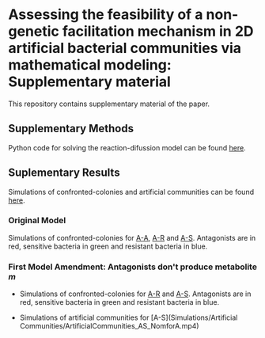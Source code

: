 # Assessing the feasibility of a non-genetic facilitation mechanism in 2D artificial bacterial communities via mathematical modeling: Supplementary material

This repository contains supplementary material of the paper.

## Supplementary Methods

Python code for solving the reaction-difussion model can be found [here](Code/ScriptASR.py).

## Suplementary Results

Simulations of confronted-colonies and artificial communities can be found [here](Simulations).

### Original Model

Simulations of confronted-colonies for [A-A](Simulations/Confronted-Colonies/ConfrontedColonies_AA_OriginalModel.mp4), [A-R](Simulations/Confronted-Colonies/ConfrontedColonies_AR_OriginalModel.mp4) and [A-S](Simulations/Confronted-Colonies/ConfrontedColonies_AS_OriginalModel.mp4). Antagonists are in red, sensitive bacteria in green and resistant bacteria in blue.

### First Model Amendment: Antagonists don't produce metabolite $m$

- Simulations of confronted-colonies for [A-R](Simulations/Confronted-Colonies/ConfrontedColonies_AR_NomforA.mp4) and [A-S](Simulations/Confronted-Colonies/ConfrontedColonies_AS_NomforA.mp4). Antagonists are in red, sensitive bacteria in green and resistant bacteria in blue.

- Simulations of artificial communities for [A-S](Simulations/Artificial Communities/ArtificialCommunities_AS_NomforA.mp4)
